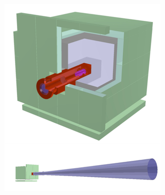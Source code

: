 ![alt text](/miscellaneous/pictures/reference.JPG "IAXO-D0/reference@688356a3")
![alt text](/miscellaneous/pictures/steel_pipe.JPG "IAXO-D0/with_steel_pipe@bf2eab49")
